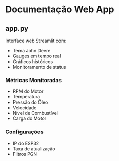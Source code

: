 # Documentação Web App

## app.py
Interface web Streamlit com:
- Tema John Deere
- Gauges em tempo real
- Gráficos históricos
- Monitoramento de status

### Métricas Monitoradas
- RPM do Motor
- Temperatura
- Pressão do Óleo
- Velocidade
- Nível de Combustível
- Carga do Motor

### Configurações
- IP do ESP32
- Taxa de atualização
- Filtros PGN 